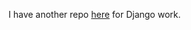 I have another repo [here](https://git.gctaa.net/donovan/django_projects_repo.git) for Django work.
